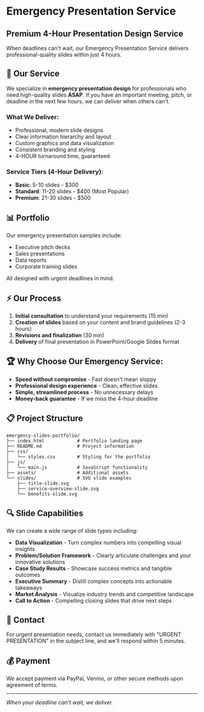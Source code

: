 # Emergency Presentation Service

## Premium 4-Hour Presentation Design Service

When deadlines can't wait, our Emergency Presentation Service delivers professional-quality slides within just 4 hours.

## 🚨 Our Service

We specialize in **emergency presentation design** for professionals who need high-quality slides **ASAP**. If you have an important meeting, pitch, or deadline in the next few hours, we can deliver when others can't.

### What We Deliver:

- Professional, modern slide designs
- Clear information hierarchy and layout
- Custom graphics and data visualization
- Consistent branding and styling
- 4-HOUR turnaround time, guaranteed

### Service Tiers (4-Hour Delivery):

- **Basic**: 5-10 slides - $300
- **Standard**: 11-20 slides - $400 (Most Popular)
- **Premium**: 21-30 slides - $500

## 📊 Portfolio

Our emergency presentation samples include:
- Executive pitch decks
- Sales presentations
- Data reports
- Corporate training slides

All designed with urgent deadlines in mind.

## ⚡ Our Process

1. **Initial consultation** to understand your requirements (15 min)
2. **Creation of slides** based on your content and brand guidelines (2-3 hours)
3. **Revisions and finalization** (30 min)
4. **Delivery** of final presentation in PowerPoint/Google Slides format

## 🏆 Why Choose Our Emergency Service:

- **Speed without compromise** - Fast doesn't mean sloppy
- **Professional design experience** - Clean, effective slides
- **Simple, streamlined process** - No unnecessary delays
- **Money-back guarantee** - If we miss the 4-hour deadline

## 📋 Project Structure

```
emergency-slides-portfolio/
├── index.html            # Portfolio landing page
├── README.md             # Project information
├── css/
│   └── styles.css        # Styling for the portfolio
├── js/
│   └── main.js           # JavaScript functionality
├── assets/               # Additional assets
└── slides/               # SVG slide examples
    ├── title-slide.svg
    ├── service-overview-slide.svg
    └── benefits-slide.svg
```

## 🔍 Slide Capabilities

We can create a wide range of slide types including:
- **Data Visualization** - Turn complex numbers into compelling visual insights
- **Problem/Solution Framework** - Clearly articulate challenges and your innovative solutions
- **Case Study Results** - Showcase success metrics and tangible outcomes
- **Executive Summary** - Distill complex concepts into actionable takeaways
- **Market Analysis** - Visualize industry trends and competitive landscape
- **Call to Action** - Compelling closing slides that drive next steps

## 📱 Contact

For urgent presentation needs, contact us immediately with "URGENT PRESENTATION" in the subject line, and we'll respond within 5 minutes.

## 💰 Payment

We accept payment via PayPal, Venmo, or other secure methods upon agreement of terms.

---

*When your deadline can't wait, we deliver.*